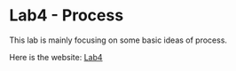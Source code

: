 # Lab4 - Process
This lab is mainly focusing on some basic ideas of process. 

Here is the website:
[Lab4](https://calvinkam.github.io/csci3150-process/)